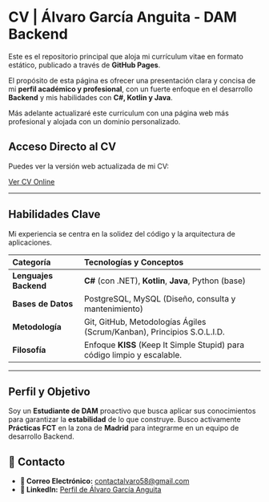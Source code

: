 # CV | Álvaro García Anguita - DAM Backend

Este es el repositorio principal que aloja mi currículum vitae en formato estático, publicado a través de **GitHub Pages**.

El propósito de esta página es ofrecer una presentación clara y concisa de mi **perfil académico y profesional**, con un fuerte enfoque en el desarrollo **Backend** y mis habilidades con **C#, Kotlin y Java**.

Más adelante actualizaré este curriculum con una página web más profesional y alojada con un dominio personalizado.

## Acceso Directo al CV

Puedes ver la versión web actualizada de mi CV:

[Ver CV Online](https://supersanfer.github.io/web/)

---

## Habilidades Clave

Mi experiencia se centra en la solidez del código y la arquitectura de aplicaciones.

| Categoría | Tecnologías y Conceptos |
| :--- | :--- |
| **Lenguajes Backend** | **C#** (con .NET), **Kotlin**, **Java**, Python (base) |
| **Bases de Datos** | PostgreSQL, MySQL (Diseño, consulta y mantenimiento) |
| **Metodología** | Git, GitHub, Metodologías Ágiles (Scrum/Kanban), Principios S.O.L.I.D. |
| **Filosofía** | Enfoque **KISS** (Keep It Simple Stupid) para código limpio y escalable. |

---

## Perfil y Objetivo

Soy un **Estudiante de DAM** proactivo que busca aplicar sus conocimientos para garantizar la **estabilidad** de lo que construye. Busco activamente **Prácticas FCT** en la zona de **Madrid** para integrarme en un equipo de desarrollo Backend.

## 🔗 Contacto

- **📧 Correo Electrónico:** [contactalvaro58@gmail.com](mailto:contactalvaro58@gmail.com)
- **💼 LinkedIn:** [Perfil de Álvaro García Anguita](https://www.linkedin.com/in/alvaro-garcia-anguita-327a48250)
